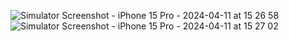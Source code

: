 ![Simulator Screenshot - iPhone 15 Pro - 2024-04-11 at 15 26 58](https://github.com/itprojectmanagementbykzn/coffee1/assets/100278037/26503c00-4023-4dbc-a894-bcbd1ff5b0f6)
![Simulator Screenshot - iPhone 15 Pro - 2024-04-11 at 15 27 02](https://github.com/itprojectmanagementbykzn/coffee1/assets/100278037/c28feba3-089c-4d6c-b38e-8f3232cdf7c0)
